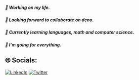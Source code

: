 ##### 🔭 Working on my life.
##### 👯 Looking forward to collaborate on deno.
##### 🌱 Currently learning languages, math and computer science.
##### 🚀 I'm going for everything.


## 🌐 Socials:
[![LinkedIn](https://img.shields.io/badge/LinkedIn-%230077B5.svg?logo=linkedin&logoColor=white)](https://linkedin.com/in/https://www.linkedin.com/in/felix-antonio-cabello/) [![Twitter](https://img.shields.io/badge/Twitter-%231DA1F2.svg?logo=Twitter&logoColor=white)](https://twitter.com/twitter.com/AntonioCab111/)
